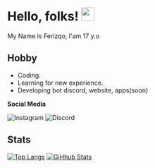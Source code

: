 # Hello, folks! <img src="https://raw.githubusercontent.com/MartinHeinz/MartinHeinz/master/wave.gif" width="30px">

My Name Is Ferizqo, I'am 17 y.o

**Hobby**
---

- Coding.
- Learning for new experience.
- Developing bot discord, website, apps(soon)

**Social Media**

![Instagram](https://instagram.com/ferizqo)
![Discord](https://discord.c99.nl/widget/theme-3/699502281099575428.png)

**Stats**
---

[![Top Langs](https://github-readme-stats.vercel.app/api/top-langs/?username=ferizqoo&layout=compact&theme=tokyonight)](https://github.com/ferizqoo)
[![GiHhub Stats](https://github-readme-stats.vercel.app/api?username=ferizqoo&show_icons=true&theme=tokyonight&count_private=true)](https://github.com/ferizqoo)
